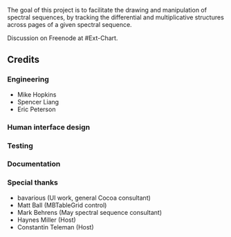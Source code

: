 The goal of this project is to facilitate the drawing and manipulation of spectral sequences, by tracking the differential and multiplicative structures across pages of a given spectral sequence.

Discussion on Freenode at #Ext-Chart.

Credits
-------

### Engineering
+ Mike Hopkins
+ Spencer Liang
+ Eric Peterson

### Human interface design

### Testing

### Documentation

### Special thanks
+ bavarious (UI work, general Cocoa consultant)
+ Matt Ball (MBTableGrid control)
+ Mark Behrens (May spectral sequence consultant)
+ Haynes Miller (Host)
+ Constantin Teleman (Host)